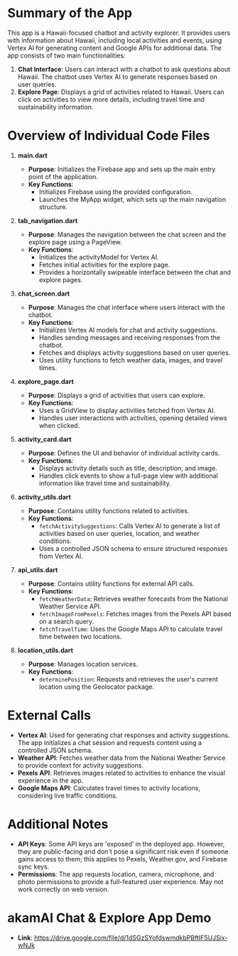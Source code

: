 # Summary of the App

This app is a Hawaii-focused chatbot and activity explorer. It provides users with information about Hawaii, including local activities and events, using Vertex AI for generating content and Google APIs for additional data. The app consists of two main functionalities:

1. **Chat Interface**: Users can interact with a chatbot to ask questions about Hawaii. The chatbot uses Vertex AI to generate responses based on user queries.
2. **Explore Page**: Displays a grid of activities related to Hawaii. Users can click on activities to view more details, including travel time and sustainability information.

# Overview of Individual Code Files

1. **main.dart**
   - **Purpose**: Initializes the Firebase app and sets up the main entry point of the application.
   - **Key Functions**:
     - Initializes Firebase using the provided configuration.
     - Launches the MyApp widget, which sets up the main navigation structure.

2. **tab_navigation.dart**
   - **Purpose**: Manages the navigation between the chat screen and the explore page using a PageView.
   - **Key Functions**:
     - Initializes the activityModel for Vertex AI.
     - Fetches initial activities for the explore page.
     - Provides a horizontally swipeable interface between the chat and explore pages.

3. **chat_screen.dart**
   - **Purpose**: Manages the chat interface where users interact with the chatbot.
   - **Key Functions**:
     - Initializes Vertex AI models for chat and activity suggestions.
     - Handles sending messages and receiving responses from the chatbot.
     - Fetches and displays activity suggestions based on user queries.
     - Uses utility functions to fetch weather data, images, and travel times.

4. **explore_page.dart**
   - **Purpose**: Displays a grid of activities that users can explore.
   - **Key Functions**:
     - Uses a GridView to display activities fetched from Vertex AI.
     - Handles user interactions with activities, opening detailed views when clicked.

5. **activity_card.dart**
   - **Purpose**: Defines the UI and behavior of individual activity cards.
   - **Key Functions**:
     - Displays activity details such as title, description, and image.
     - Handles click events to show a full-page view with additional information like travel time and sustainability.

6. **activity_utils.dart**
   - **Purpose**: Contains utility functions related to activities.
   - **Key Functions**:
     - `fetchActivitySuggestions`: Calls Vertex AI to generate a list of activities based on user queries, location, and weather conditions.
     - Uses a controlled JSON schema to ensure structured responses from Vertex AI.

7. **api_utils.dart**
   - **Purpose**: Contains utility functions for external API calls.
   - **Key Functions**:
     - `fetchWeatherData`: Retrieves weather forecasts from the National Weather Service API.
     - `fetchImageFromPexels`: Fetches images from the Pexels API based on a search query.
     - `fetchTravelTime`: Uses the Google Maps API to calculate travel time between two locations.

8. **location_utils.dart**
   - **Purpose**: Manages location services.
   - **Key Functions**:
     - `determinePosition`: Requests and retrieves the user's current location using the Geolocator package.

# External Calls

-  **Vertex AI**: Used for generating chat responses and activity suggestions. The app initializes a chat session and requests content using a controlled JSON schema.
-  **Weather API**: Fetches weather data from the National Weather Service to provide context for activity suggestions.
-  **Pexels API**: Retrieves images related to activities to enhance the visual experience in the app.
-  **Google Maps API**: Calculates travel times to activity locations, considering live traffic conditions.

# Additional Notes
- **API Keys**: Some API keys are 'exposed' in the deployed app. However, they are public-facing and don't pose a significant risk even if someone gains access to them; this applies to Pexels, Weather.gov, and Firebase sync keys.
-  **Permissions**: The app requests location, camera, microphone, and photo permissions to provide a full-featured user experience. May not work correctly on web version.


# akamAI Chat & Explore App Demo
- **Link**: https://drive.google.com/file/d/1dSGzSYofdswmdkbPBftIF5UJSix-wNJk
